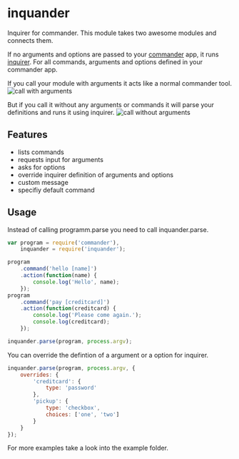 inquander
=========

Inquirer for commander.
This module takes two awesome modules and connects them.

If no arguments and options are passed to your [commander](https://github.com/visionmedia/commander.js) app, it runs [inquirer](https://github.com/SBoudrias/Inquirer.js). For all commands, arguments and options defined in your commander app.

If you call your module with arguments it acts like a normal commander tool.
![call with arguments](https://raw.githubusercontent.com/stoeffel/inquander/master/example/call_as_commander.png)

But if you call it without any arguments or commands it will parse your definitions and runs it using inquirer.
![call without arguments](https://raw.githubusercontent.com/stoeffel/inquander/master/example/call_as_inquirer.png)

Features
--------

* lists commands
* requests input for arguments
* asks for options
* override inquirer definition of arguments and options 
* custom message
* specifiy default command

Usage
-----

Instead of calling programm.parse you need to call inquander.parse.

```Javascript
var program = require('commander'),
    inquander = require('inquander');

program
    .command('hello [name]')
    .action(function(name) {
        console.log('Hello', name);
    });
program
    .command('pay [creditcard]')
    .action(function(creditcard) {
        console.log('Please come again.');
        console.log(creditcard);
    });

inquander.parse(program, process.argv);
```

You can override the defintion of a argument or a option for inquirer.

```Javascript
inquander.parse(program, process.argv, {
    overrides: {
        'creditcard': {
            type: 'password'
        },
        'pickup': {
            type: 'checkbox',
            choices: ['one', 'two']
        }
    }
});
```

For more examples take a look into the example folder.
